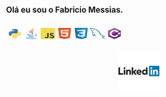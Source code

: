 <div align="center"><h2> Olá eu sou o Fabricio Messias. </h2></div>

<!--- <br />

<div align="center">
<a href="https://github.com/FabricioMessias">
 <img height="170em" src="https://github-readme-stats.vercel.app/api?username=FabricioMessias&show_icons=true&theme=bear&include_all_commits=true&count_private=true"/>
 <img height="170em" src="https://github-readme-stats.vercel.app/api/top-langs/?username=FabricioMessias&layout=compact&langs_count=7&theme=bear"/>
</div> --->

<div align="center" style="display: inline_block"><br>
  <img align="center" alt="Java" height="30" width="40" src="https://github.com/devicons/devicon/blob/master/icons/python/python-original.svg">
  <img align="center" alt="Java" height="30" width="40" src="https://github.com/devicons/devicon/blob/master/icons/java/java-original.svg">
  <img align="center" alt="Js" height="30" width="40" src="https://github.com/devicons/devicon/blob/master/icons/javascript/javascript-original.svg">
  <img align="center" alt="HTML" height="30" width="40" src="https://github.com/devicons/devicon/blob/master/icons/html5/html5-original.svg">
  <img align="center" alt="CSS" height="30" width="40" src="https://github.com/devicons/devicon/blob/master/icons/css3/css3-original.svg">
  <img align="center" alt="MySQL" height="30" width="40" src="https://github.com/devicons/devicon/blob/master/icons/mysql/mysql-original.svg">
  <img align="center" alt="MySQL" height="30" width="40" src="https://github.com/devicons/devicon/blob/master/icons/csharp/csharp-original.svg">
</div>

##
  
<div align="right">
    <!---<a href="https://www.linkedin.com/in/fabricio-messias/" target="_blank"><img align="right" alt="Fabricio-imagem" height="110" src=""></a> --->
  
  <a href="https://www.linkedin.com/in/fabricio-messias/" target="_blank">
  <img align="right" alt="linkedin" height="110" src="https://github.com/devicons/devicon/blob/master/icons/linkedin/linkedin-original-wordmark.svg" target="_blank"></a>
  <br /><br />
</div>
  
##
